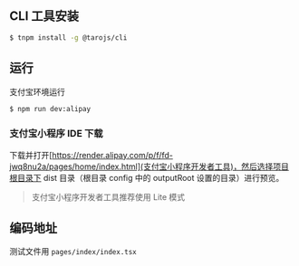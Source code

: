 ## CLI 工具安装

```bash
$ tnpm install -g @tarojs/cli
```

## 运行

支付宝环境运行

```bash
$ npm run dev:alipay
```

### 支付宝小程序 IDE 下载

下载并打开[https://render.alipay.com/p/f/fd-jwq8nu2a/pages/home/index.html](支付宝小程序开发者工具)，然后选择项目根目录下 dist 目录（根目录 config 中的 outputRoot 设置的目录）进行预览。

> 支付宝小程序开发者工具推荐使用 Lite 模式

## 编码地址

测试文件用 `pages/index/index.tsx`
